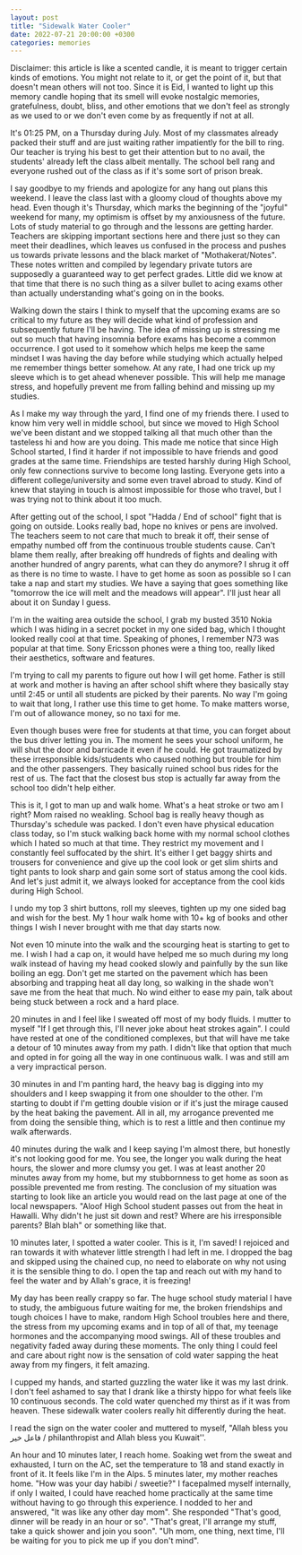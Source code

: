 ```yaml
---
layout: post
title: "Sidewalk Water Cooler"
date: 2022-07-21 20:00:00 +0300
categories: memories
---
```


Disclaimer: this article is like a scented candle, it is meant to trigger certain kinds of emotions. You might not relate to it, or get the point of it, but that doesn't mean others will not too. Since it is Eid, I wanted to light up this memory candle hoping that its smell will evoke nostalgic memories, gratefulness, doubt, bliss, and other emotions that we don't feel as strongly as we used to or we don't even come by as frequently if not at all.

It's 01:25 PM, on a Thursday during July. Most of my classmates already packed their stuff and are just waiting rather impatiently for the bill to ring. Our teacher is trying his best to get their attention but to no avail, the students' already left the class albeit mentally. The school bell rang and everyone rushed out of the class as if it's some sort of prison break.

I say goodbye to my friends and apologize for any hang out plans this weekend. I leave the class last with a gloomy cloud of thoughts above my head. Even though it's Thursday, which marks the beginning of the "joyful" weekend for many, my optimism is offset by my anxiousness of the future. Lots of study material to go through and the lessons are getting harder. Teachers are skipping important sections here and there just so they can meet their deadlines, which leaves us confused in the process and pushes us towards private lessons and the black market of "Mothakerat/Notes". These notes written and compiled by legendary private tutors are supposedly a guaranteed way to get perfect grades. Little did we know at that time that there is no such thing as a silver bullet to acing exams other than actually understanding what's going on in the books.

Walking down the stairs I think to myself that the upcoming exams are so critical to my future as they will decide what kind of profession and subsequently future I'll be having. The idea of missing up is stressing me out so much that having insomnia before exams has become a common occurrence. I got used to it somehow which helps me keep the same mindset I was having the day before while studying which actually helped me remember things better somehow. At any rate, I had one trick up my sleeve which is to get ahead whenever possible. This will help me manage stress, and hopefully prevent me from falling behind and missing up my studies.

As I make my way through the yard, I find one of my friends there. I used to know him very well in middle school, but since we moved to High School we've been distant and we stopped talking all that much other than the tasteless hi and how are you doing. This made me notice that since High School started, I find it harder if not impossible to have friends and good grades at the same time. Friendships are tested harshly during High School, only few connections survive to become long lasting. Everyone gets into a different college/university and some even travel abroad to study. Kind of knew that staying in touch is almost impossible for those who travel, but I was trying not to think about it too much.

After getting out of the school, I spot "Hadda / End of school" fight that is going on outside. Looks really bad, hope no knives or pens are involved. The teachers seem to not care that much to break it off, their sense of empathy numbed off from the continuous trouble students cause. Can't blame them really, after breaking off hundreds of fights and dealing with another hundred of angry parents, what can they do anymore? I shrug it off as there is no time to waste. I have to get home as soon as possible so I can take a nap and start my studies. We have a saying that goes something like "tomorrow the ice will melt and the meadows will appear". I'll just hear all about it on Sunday I guess.

I'm in the waiting area outside the school, I grab my busted 3510 Nokia which I was hiding in a secret pocket in my one sided bag, which I thought looked really cool at that time. Speaking of phones, I remember N73 was popular at that time. Sony Ericsson phones were a thing too, really liked their aesthetics, software and features.

I'm trying to call my parents to figure out how I will get home. Father is still at work and mother is having an after school shift where they basically stay until 2:45 or until all students are picked by their parents. No way I'm going to wait that long, I rather use this time to get home. To make matters worse, I'm out of allowance money, so no taxi for me.

Even though buses were free for students at that time, you can forget about the bus driver letting you in. The moment he sees your school uniform, he will shut the door and barricade it even if he could. He got traumatized by these irresponsible kids/students who caused nothing but trouble for him and the other passengers. They basically ruined school bus rides for the rest of us. The fact that the closest bus stop is actually far away from the school too didn't help either.

This is it, I got to man up and walk home. What's a heat stroke or two am I right? Mom raised no weakling. School bag is really heavy though as Thursday's schedule was packed. I don't even have physical education class today, so I'm stuck walking back home with my normal school clothes which I hated so much at that time. They restrict my movement and I constantly feel suffocated by the shirt. It's either I get baggy shirts and trousers for convenience and give up the cool look or get slim shirts and tight pants to look sharp and gain some sort of status among the cool kids. And let's just admit it, we always looked for acceptance from the cool kids during High School.

I undo my top 3 shirt buttons, roll my sleeves, tighten up my one sided bag and wish for the best. My 1 hour walk home with 10+ kg of books and other things I wish I never brought with me that day starts now.

Not even 10 minute into the walk and the scourging heat is starting to get to me. I wish I had a cap on, it would have helped me so much during my long walk instead of having my head cooked slowly and painfully by the sun like boiling an egg. Don't get me started on the pavement which has been absorbing and trapping heat all day long, so walking in the shade won't save me from the heat that much. No wind either to ease my pain, talk about being stuck between a rock and a hard place.

20 minutes in and I feel like I sweated off most of my body fluids. I mutter to myself "If I get through this, I'll never joke about heat strokes again". I could have rested at one of the conditioned complexes, but that will have me take a detour of 10 minutes away from my path. I didn't like that option that much and opted in for going all the way in one continuous walk. I was and still am a very impractical person.

30 minutes in and I'm panting hard, the heavy bag is digging into my shoulders and I keep swapping it from one shoulder to the other. I'm starting to doubt if I'm getting double vision or if it's just the mirage caused by the heat baking the pavement. All in all, my arrogance prevented me from doing the sensible thing, which is to rest a little and then continue my walk afterwards.

40 minutes during the walk and I keep saying I'm almost there, but honestly it's not looking good for me. You see, the longer you walk during the heat hours, the slower and more clumsy you get. I was at least another 20 minutes away from my home, but my stubbornness to get home as soon as possible prevented me from resting. The conclusion of my situation was starting to look like an article you would read on the last page at one of the local newspapers. "Aloof High School student passes out from the heat in Hawalli. Why didn't he just sit down and rest? Where are his irresponsible parents? Blah blah" or something like that.

10 minutes later, I spotted a water cooler. This is it, I'm saved! I rejoiced and ran towards it with whatever little strength I had left in me. I dropped the bag and skipped using the chained cup, no need to elaborate on why not using it is the sensible thing to do. I open the tap and reach out with my hand to feel the water and by Allah's grace, it is freezing!

My day has been really crappy so far. The huge school study material I have to study, the ambiguous future waiting for me, the broken friendships and tough choices I have to make, random High School troubles here and there, the stress from my upcoming exams and in top of all of that, my teenage hormones and the accompanying mood swings. All of these troubles and negativity faded away during these moments. The only thing I could feel and care about right now is the sensation of cold water sapping the heat away from my fingers, it felt amazing.

I cupped my hands, and started guzzling the water like it was my last drink. I don't feel ashamed to say that I drank like a thirsty hippo for what feels like 10 continuous seconds. The cold water quenched my thirst as if it was from heaven. These sidewalk water coolers really hit differently during the heat.

I read the sign on the water cooler and muttered to myself, "Allah bless you فاعل خير / philanthropist and Allah bless you Kuwait''.

An hour and 10 minutes later, I reach home. Soaking wet from the sweat and exhausted, I turn on the AC, set the temperature to 18 and stand exactly in front of it. It feels like I'm in the Alps. 5 minutes later, my mother reaches home. "How was your day habibi / sweetie?" I facepalmed myself internally, if only I waited, I could have reached home practically at the same time without having to go through this experience. I nodded to her and answered, "It was like any other day mom". She responded "That's good, dinner will be ready in an hour or so". "That's great, I'll arrange my stuff, take a quick shower and join you soon". "Uh mom, one thing, next time, I'll be waiting for you to pick me up if you don't mind".
